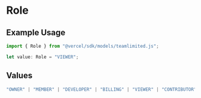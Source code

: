 # Role

## Example Usage

```typescript
import { Role } from "@vercel/sdk/models/teamlimited.js";

let value: Role = "VIEWER";
```

## Values

```typescript
"OWNER" | "MEMBER" | "DEVELOPER" | "BILLING" | "VIEWER" | "CONTRIBUTOR"
```